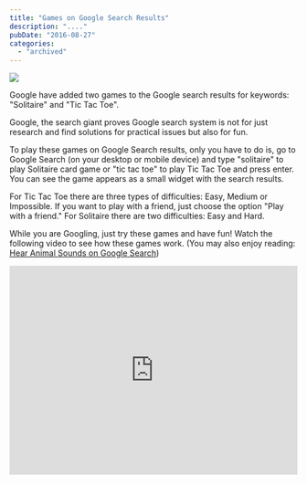 ```yaml
---
title: "Games on Google Search Results"
description: "...."
pubDate: "2016-08-27"
categories: 
  - "archived"
---
```


[![](/images/game-on-google-search.png)](https://2.bp.blogspot.com/-VT6AQSfNA1w/V8FpFUZY7kI/AAAAAAAADG4/LgllZDoMRiEu9XiDq9VszTaXKK9N3YeyACLcB/s1600/game-on-google-search.png)

  

Google have added two games to the Google search results for keywords: "Solitaire" and "Tic Tac Toe".

  

Google, the search giant proves Google search system is not for just research and find solutions for practical issues but also for fun.

  

To play these games on Google Search results, only you have to do is, go to Google Search (on your desktop or mobile device) and type "solitaire" to play Solitaire card game or "tic tac toe" to play Tic Tac Toe and press enter. You can see the game appears as a small widget with the search results.

  

For Tic Tac Toe there are three types of difficulties: Easy, Medium or Impossible. If you want to play with a friend, just choose the option "Play with a friend." For Solitaire there are two difficulties: Easy and Hard.

  

While you are Googling, just try these games and have fun! Watch the following video to see how these games work. (You may also enjoy reading: [Hear Animal Sounds on Google Search](http://www.buddhilive.com/2016/04/hear-animal-sounds-on-google-search.html))  

  

<iframe allowfullscreen data-thumbnail-src="https://i.ytimg.com/vi/jWx-nral0c8/0.jpg" frameborder="0" height="366" src="https://www.youtube.com/embed/jWx-nral0c8?feature=player_embedded" width="100%"></iframe>
